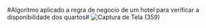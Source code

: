 #Algoritmo aplicado a regra de negocio de um hotel para verificar a disponibilidade dos quartos#
![Captura de Tela (359)](https://user-images.githubusercontent.com/58758617/185772481-d31fe3dc-ea4e-471d-a5ad-b23bc00196e2.png)
